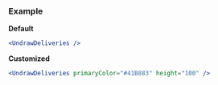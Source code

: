 ### Example

**Default**
```jsx
<UndrawDeliveries />
```

**Customized**
```jsx
<UndrawDeliveries primaryColor="#41B883" height="100" />
```
